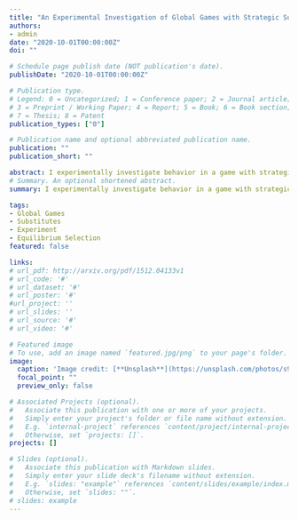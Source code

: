 ```yaml
---
title: "An Experimental Investigation of Global Games with Strategic Substitutes"
authors:
- admin
date: "2020-10-01T00:00:00Z"
doi: ""

# Schedule page publish date (NOT publication's date).
publishDate: "2020-10-01T00:00:00Z"

# Publication type.
# Legend: 0 = Uncategorized; 1 = Conference paper; 2 = Journal article;
# 3 = Preprint / Working Paper; 4 = Report; 5 = Book; 6 = Book section;
# 7 = Thesis; 8 = Patent
publication_types: ["0"]

# Publication name and optional abbreviated publication name.
publication: ""
publication_short: ""

abstract: I experimentally investigate behavior in a game with strategic substitutes using the Global Games paradigm of Carlsson and van Damme (1993). Leveraging uniqueness results from Harrison and Jara-Moroni (2020), I design an experiment to investigate strategic behavior in a market-entry setting under payoff certainty (complete information) and payoff uncertainty (incomplete information).
# Summary. An optional shortened abstract.
summary: I experimentally investigate behavior in a game with strategic substitutes using the Global Games paradigm of Carlsson and van Damme (1993). Leveraging uniqueness results from Harrison and Jara-Moroni (2020), I design an experiment to investigate strategic behavior in a market-entry setting under payoff certainty (complete information) and payoff uncertainty (incomplete information).

tags:
- Global Games
- Substitutes
- Experiment
- Equilibrium Selection
featured: false

links:
# url_pdf: http://arxiv.org/pdf/1512.04133v1
# url_code: '#'
# url_dataset: '#'
# url_poster: '#'
#url_project: ''
# url_slides: ''
# url_source: '#'
# url_video: '#'

# Featured image
# To use, add an image named `featured.jpg/png` to your page's folder.
image:
  caption: 'Image credit: [**Unsplash**](https://unsplash.com/photos/s9CC2SKySJM)'
  focal_point: ""
  preview_only: false

# Associated Projects (optional).
#   Associate this publication with one or more of your projects.
#   Simply enter your project's folder or file name without extension.
#   E.g. `internal-project` references `content/project/internal-project/index.md`.
#   Otherwise, set `projects: []`.
projects: []

# Slides (optional).
#   Associate this publication with Markdown slides.
#   Simply enter your slide deck's filename without extension.
#   E.g. `slides: "example"` references `content/slides/example/index.md`.
#   Otherwise, set `slides: ""`.
# slides: example
---
```

